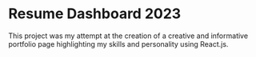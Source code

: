 # Resume Dashboard 2023

This project was my attempt at the creation of a creative and informative portfolio page highlighting my skills and personality using React.js.
